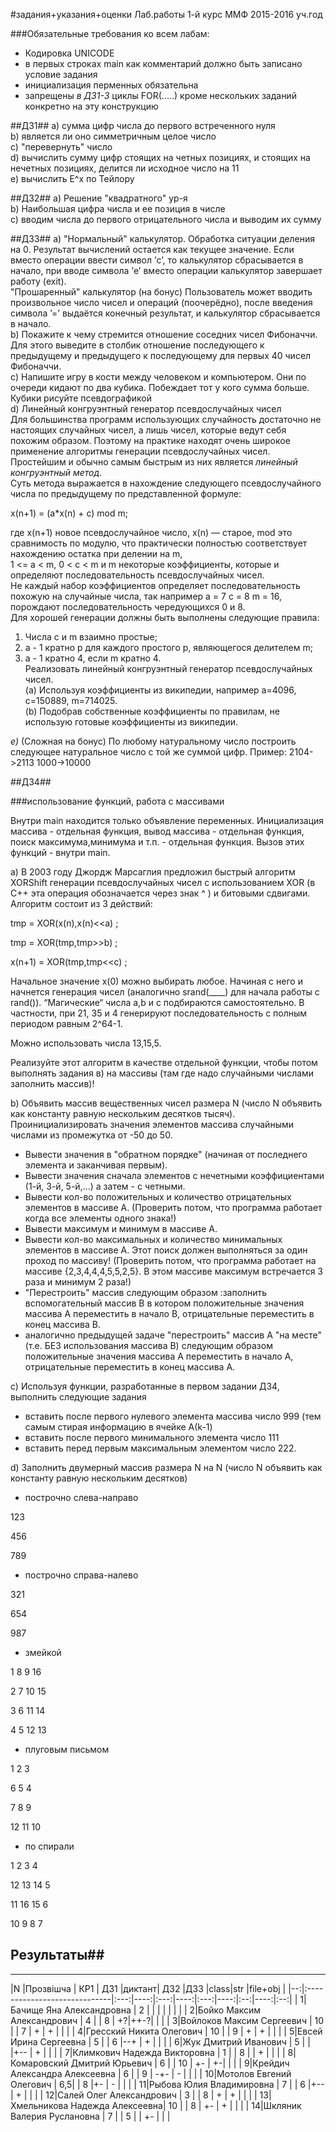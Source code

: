 #задания+указания+оценки
Лаб.работы 1-й курс ММФ 2015-2016 уч.год

###Обязательные требования ко всем лабам:
* Кодировка UNICODE   
* в первых строках main как комментарий должно быть записано условие задания   
* инициализация перменных обязательна  
* запрещены _в ДЗ1-3_ циклы FOR(.....) кроме нескольких заданий конкретно на эту конструкцию  

##ДЗ1##
a) сумма цифр числа до первого встреченного нуля  
b) является ли оно симметричным целое число   
c) "перевернуть" число  
d) вычислить сумму цифр стоящих на четных позициях, и стоящих на нечетных позициях, делится ли исходное число на 11  
e) вычислить E^x по Тейлору  

##ДЗ2##
a) Решение "квадратного" ур-я  
b) Наибольшая цифра числа и ее позиция в числе  
c)  вводим числа до первого отрицательного числа и выводим их сумму

##ДЗ3##
a) "Нормальный" калькулятор. Обработка ситуации деления на 0. Результат вычислений остается как текущее значение. Если вместо операции ввести символ ’c’, то калькулятор сбрасывается в начало, при вводе символа ’e’ вместо операции калькулятор завершает работу (exit).   
"Прошаренный" калькулятор (на бонус) Пользователь может вводить произвольное число чисел и операций (поочерёдно), после введения символа ’=’ выдаётся конечный результат, и калькулятор сбрасывается в начало.  
b) Покажите к чему стремится отношение соседних чисел Фибоначчи. Для этого выведите в столбик отношение последующего к предыдущему и предыдущего к последующему для первых 40 чисел Фибоначчи.  
c) Напишите игру в кости между человеком и компьютером. Они по очереди кидают по два кубика. Побеждает тот у кого сумма больше. Кубики рисуйте псевдографикой  
d) Линейный конгруэнтный генератор псевдослучайных чисел  
Для большинства программ использующих случайность достаточно не настоящих случайных чисел, а лишь чисел, которые ведут себя похожим образом. Поэтому на практике находят очень широкое применение алгоритмы генерации псевдослучайных чисел. Простейшим и обычно самым быстрым из них является *линейный конгруэнтный метод*.  
Суть метода выражается в нахождение следующего псевдослучайного числа по предыдущему по представленной формуле:  

x(n+1) = (a*x(n) + c) mod m;

где x(n+1) новое псевдослучайное число, x(n) — старое, mod это сравнимость по модулю, что практически полностью соответствует нахождению остатка при делении на m,  
1 <= a < m, 0 < c < m 
и m некоторые коэффициенты, которые и определяют последовательность псевдослучайных чисел.  
Не каждый набор коэффициентов определяет последовательность похожую на случайные числа, так например a = 7 c = 8 m = 16, порождают последовательность чередующихся 0 и 8.  
Для хорошей генерации должны быть выполнены следующие правила:  
1. Числа c и m взаимно простые;  
2. a - 1 кратно p для каждого простого p, являющегося делителем m;  
3. a - 1 кратно 4, если m кратно 4.  
Реализовать линейный конгруэнтный генератор псевдослучайных чисел.  
(a) Используя коэффициенты из википедии, например a=4096, c=150889, m=714025.  
(b) Подобрав собственные коэффициенты по правилам, не использую готовые коэффициенты из википедии.  

_е)_ (Сложная на бонус) По любому натуральному число построить следующее натуральное число с той же суммой цифр. Пример: 2104->2113 1000->10000

##ДЗ4##

###использование функций, работа с массивами

Внутри main находится только объявление переменных. Инициализация массива - отдельная функция, вывод массива - отдельная функция, поиск максимума,минимума и т.п. - отдельная функция. 
Вызов этих функций - внутри main.


а) В 2003 году Джордж Марсаглия предложил быстрый алгоритм XORShift генерации псевдослучайных  чисел с использованием XOR (в С++ эта операция обозначается через знак ^ ) и битовыми сдвигами. Алгоритм состоит из 3 действий:

tmp = XOR(x(n),x(n)<<a) ;

tmp = XOR(tmp,tmp>>b) ;

x(n+1) = XOR(tmp,tmp<<c) ;

Начальное значение x(0) можно выбирать любое. Начиная с него и начнется генерация чисел (аналогично srand(____) для начала работы с rand()). “Магические“ числа а,b и с подбираются самостоятельно. 
В частности, при 21, 35 и 4 генерируют последовательность с полным периодом равным 2^64-1.

Можно использовать числа 13,15,5.

Реализуйте этот алгоритм в качестве отдельной функции, чтобы потом выполнять задания в) на массивы (там где надо случайными числами заполнить массив)!

b) Объявить массив вещественных чисел размера N (число N объявить как константу равную нескольким десятков тысяч). 
Проинициализировать значения элементов массива случайными числами из промежутка от -50 до 50.
* Вывести значения в "обратном порядке" (начиная от последнего элемента и заканчивая первым).
* Вывести значения сначала элементов с нечетными коэффициентами (1-й, 3-й, 5-й,...) а затем - с четными.
* Вывести кол-во положительных и количество отрицательных элементов в массиве А.
(Проверить потом, что программа работает когда все элементы одного знака!)
* Вывести максимум и минимум в массиве А.
* Вывести кол-во максимальных и количество минимальных элементов в массиве А.
Этот поиск должен выполняться за один проход по массиву!
(Проверить потом, что программа работает на массиве {2,3,4,4,4,5,5,2,5}. В этом массиве максимум встречается 3 раза и минимум 2 раза!)
* "Перестроить" массив следующим образом :заполнить вспомогательный массив В в котором положительные значения массива А переместить в начало В, отрицательные переместить в конец массива В.
* аналогично предыдущей задаче "перестроить" массив А "на месте" (т.е. БЕЗ использования массива В) следующим образом положительные значения массива А переместить в начало А, отрицательные переместить в конец массива А.

c) Используя функции, разработанные в первом задании ДЗ4, выполнить следующие задания 
* вставить после первого нулевого элемента массива число 999 (тем самым стирая информацию в ячейке А(k-1)
* вставить после первого минимального элемента число 111
* вставить перед первым максимальным элементом число 222.  

d) Заполнить двумерный массив размера N на N (число N объявить как константу равную нескольким десятков)
* построчно слева-направо

123

456

789
* построчно справа-налево

321

654

987
* змейкой

1 8 9 16

2 7 10 15

3 6 11 14

4 5 12 13
* плуговым письмом

1  2   3

6  5   4

7  8   9

12 11 10
* по спирали

1  2  3  4

12 13 14 5

11 16 15 6

10  9 8  7

## Результаты##
-------------------------------------- 
|N  |Прозвішча                     | КР1 | ДЗ1 |диктант| ДЗ2 |ДЗ3 |class|str |file+obj  |
|--:|:-----------------------------|:---:|----:|:---:|----:|:---:|----:|:--:|----:|:--:|
|  1|Бачище Яна Александровна      |  2  |     |     |     |    |     |    |
|  2|Бойко Максим Александрович    |  4  |     |  8  |   +?|++-?|     |    |
|  3|Войлоков Максим Сергеевич     |  10 |     |  7  |  +  |  + |     |    |
|  4|Гресский Никита Олегович      |  10 |     |  9  |  +  | + |     |    |
|  5|Евсей Ирина Сергеевна         |  5  |     |  6  |--+  |  +  |     |    |
|  6|Жук Дмитрий Иванович          |  5  |     |     |+--  | + |     |    |
|  7|Климкович Надежда Викторовна  |  1  |     |  8  |     |  + |     |    |
|  8|Комаровский Дмитрий Юрьевич   |  6  |     |  10 |  +- |  +-|     |    |
|  9|Крейдич Александра Алексеевна |  6  |     |  9  | -+- |  - |     |    |
| 10|Мотолов Евгений Олегович      |  6,5|     |  8  |+-   |  - |     |    | 
| 11|Рыбова Юлия Владимировна      |  7  |     |  6  |+--  |  + |     |    |
| 12|Салей Олег Александрович      |  3  |     |  8  |  +  |  + |     |    |
| 13|Хмельникова Надежда Алексеевна|  10 |     |  8  | +-  |  + |     |    |
| 14|Шкляник Валерия Руслановна    |  7  |     |  5  |     | +- |     |    |
